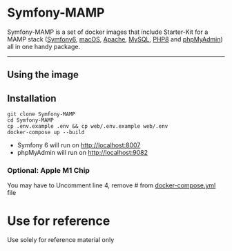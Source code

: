 # Symfony-MAMP

Symfony-MAMP is a set of docker images that include Starter-Kit for a MAMP stack ([Symfony6](https://symfony.com/), [macOS](https://www.apple.com/macos/monterey/), [Apache](https://www.apache.org/), [MySQL](https://www.mysql.com/), [PHP8](https://www.php.net/) and [phpMyAdmin](https://www.phpmyadmin.net/)) all in one handy package.

---

## Using the image

## Installation

```shell
git clone Symfony-MAMP
cd Symfony-MAMP
cp .env.example .env && cp web/.env.example web/.env
docker-compose up --build
```

- Symfony 6 will run on [http://localhost:8007](http://localhost:8007)
- phpMyAdmin will run on [http://localhost:9082](http://localhost:9082)

### Optional: Apple M1 Chip
You may have to Uncomment line 4, remove # from [docker-compose.yml](https://github.com/kalwar/Symfony-MAMP/blob/main/docker-compose.yml#L4)  file

# Use for reference

Use solely for reference material only
